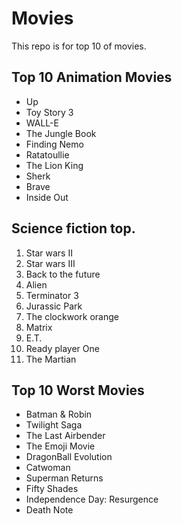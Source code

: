 # Movies

This repo is for top 10 of movies.


## Top 10 Animation Movies
+ Up
+ Toy Story 3
+ WALL-E
+ The Jungle Book
+ Finding Nemo
+ Ratatoullie
+ The Lion King
+ Sherk
+ Brave
+ Inside Out


## Science fiction top.

1. Star wars II
2. Star wars III
3. Back to the future
4. Alien
4. Terminator 3
5. Jurassic Park
6. The clockwork orange
7. Matrix
8. E.T.
9. Ready player One
10. The Martian

## Top 10 Worst Movies
+ Batman & Robin
+ Twilight Saga
+ The Last Airbender
+ The Emoji Movie
+ DragonBall Evolution
+ Catwoman
+ Superman Returns
+ Fifty Shades
+ Independence Day: Resurgence
+ Death Note